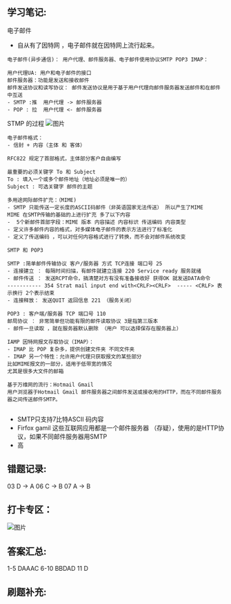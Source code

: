 ## 学习笔记:
电子邮件 
- 自从有了因特网 ，电子邮件就在因特网上流行起来。

```
电子邮件(异步通信)： 用户代理、邮件服务器、电子邮件使用协议SMTP POP3 IMAP：

用户代理UA: 用户和电子邮件的接口
邮件服务器：功能是发送和接收邮件
邮件发送协议和读写协议： 邮件发送协议是用于基于用户代理向邮件服务器发送邮件和在邮件中互送
- SMTP :推  用户代理 -> 邮件服务器 
- POP : 拉  用户代理 <- 邮件服务器
```
STMP 的过程
![图片](https://user-images.githubusercontent.com/68007558/181234021-422275c9-b95e-4492-ba06-677ca76a50fa.png)

```
电子邮件格式：
- 信封 + 内容（主体 和 客体）

RFC822 规定了首部格式，主体部分客户自由编写

最重要的必须关键字 To 和 Subject
To : 填入一个或多个邮件地址（地址必须是唯一的）
Subject : 可选关键字 邮件的主题
```
```
多用途网际邮件扩充：（MIME)
- SMTP 只能传送一定长度的ASCII码邮件（非英语国家无法传送） 所以产生了MIME
MIME 在SMTP传输的基础的上进行扩充 多了以下内容
-  5个新邮件首部字段：MIME 版本 内容描述 内容标识 传送编码 内容类型
- 定义许多邮件内容的格式，对多媒体电子邮件的表示方法进行了标准化
- 定义了传送编码 ，可以对任何内容格式进行了转换，而不会对邮件系统改变

```

```
SMTP 和 POP3

SMTP :简单邮件传输协议 客户/服务器 方式 TCP连接 端口号 25
- 连接建立 ： 每隔时间扫描，有邮件就建立连接 220 Service ready 服务就绪 
- 邮件传送 ： 发送RCPT命令，搞清楚对方有没有准备接收好 获得OK 就发送DATA命令
----------- 354 Strat mail input end with<CRLF><CRLF>  ----- <CRLF> 表示换行 2个表示结束
- 连接释放： 发送QUIT 返回信息 221 （服务关闭）

```


```
POP3 : 客户端/服务器 TCP 端口号 110  
邮局协议 ： 非常简单但功能有限的邮件读取协议 3是指第三版本
- 邮件一旦读取 ，就在服务器默认删除 （用户 可以选择保存在服务器上）

IAMP 因特网报文存取协议（IMAP）：
- IMAP 比 POP 复杂多，提供创建文件夹 不同文件夹
- IMAP 另一个特性：允许用户代理只获取报文的某些部分
比如MIME报文的一部分，适用于低带宽的情况
尤其是很多大文件的邮箱

```

```
基于万维网的流行：Hotmail Gmail 
用户浏览器于Hotmail Gmail 邮件服务器之间邮件发送或接收用的HTTP，而在不同邮件服务器之间传送邮件SMTP。


```
- SMTP只支持7比特ASCII 码内容
- Firfox gamil 这些互联网应用都是一个邮件服务器 （存疑），使用的是HTTP协议，如果不同邮件服务器用SMTP
- 高

## 错题记录:

03 D -> A
06 C -> B
07 A -> B

## 打卡专区：
![图片](https://user-images.githubusercontent.com/68007558/181243728-75ab8256-4d09-4702-885f-d699d24f57e7.png)


## 答案汇总: 

1-5 DAAAC
6-10 BBDAD
11 D
## 刷题补充:



